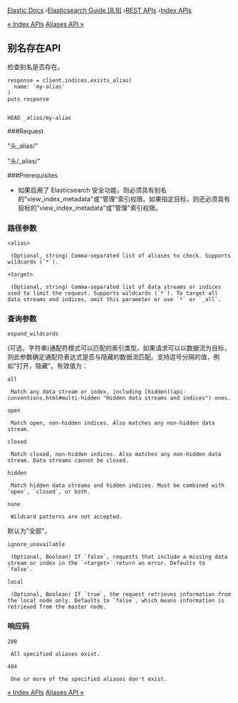 

[Elastic Docs](/guide/) ›[Elasticsearch Guide [8.9]](index.md) ›[REST
APIs](rest-apis.md) ›[Index APIs](indices.md)

[« Index APIs](indices.md) [Aliases API »](indices-aliases.md)

## 别名存在API

检查别名是否存在。

    
    
    response = client.indices.exists_alias(
      name: 'my-alias'
    )
    puts response
    
    
    HEAD _alias/my-alias

###Request

"头_alias/<alias>"

"头<target>/_alias/<alias>"

###Prerequisites

* 如果启用了 Elasticsearch 安全功能，则必须具有别名的"view_index_metadata"或"管理"索引权限。如果指定目标，则还必须具有目标的"view_index_metadata"或"管理"索引权限。

### 路径参数

`<alias>`

     (Optional, string) Comma-separated list of aliases to check. Supports wildcards (`*`). 
`<target>`

     (Optional, string) Comma-separated list of data streams or indices used to limit the request. Supports wildcards (`*`). To target all data streams and indices, omit this parameter or use `*` or `_all`. 

### 查询参数

`expand_wildcards`

    

(可选，字符串)通配符模式可以匹配的索引类型。如果请求可以以数据流为目标，则此参数确定通配符表达式是否与隐藏的数据流匹配。支持逗号分隔的值，例如"打开，隐藏"。有效值为：

`all`

     Match any data stream or index, including [hidden](api-conventions.html#multi-hidden "Hidden data streams and indices") ones. 
`open`

     Match open, non-hidden indices. Also matches any non-hidden data stream. 
`closed`

     Match closed, non-hidden indices. Also matches any non-hidden data stream. Data streams cannot be closed. 
`hidden`

     Match hidden data streams and hidden indices. Must be combined with `open`, `closed`, or both. 
`none`

     Wildcard patterns are not accepted. 

默认为"全部"。

`ignore_unavailable`

     (Optional, Boolean) If `false`, requests that include a missing data stream or index in the `<target>` return an error. Defaults to `false`. 
`local`

     (Optional, Boolean) If `true`, the request retrieves information from the local node only. Defaults to `false`, which means information is retrieved from the master node. 

### 响应码

`200`

     All specified aliases exist. 
`404`

     One or more of the specified aliases don't exist. 

[« Index APIs](indices.md) [Aliases API »](indices-aliases.md)

